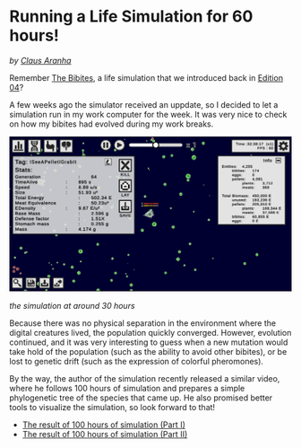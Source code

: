 # Running a Life Simulation for 60 hours!
*by [Claus Aranha](https://scholar.social/@caranha)*

Remember [The Bibites](https://leocaussan.itch.io/the-bibites), a life simulation that we introduced back in [Edition 04](https://alife-newsletter.github.io/Newsletter/edition_004.html#alife-project-the-bibites)?

A few weeks ago the simulator received an uppdate, so I decided to let a simulation run in my work computer for the week. It was very nice to check on how my bibites had evolved during my work breaks.

![30 hours of bibites](images/30h_bibites.jpg)

*the simulation at around 30 hours*

Because there was no physical separation in the environment where the digital creatures lived, the population quickly converged. However, evolution continued, and it was very interesting to guess when a new mutation would take hold of the population (such as the ability to avoid other bibites), or be lost to genetic drift (such as the expression of colorful pheromones).

By the way, the author of the simulation recently released a similar video, where he follows 100 hours of simulation and prepares a simple phylogenetic tree of the species that came up. He also promised better tools to visualize the simulation, so look forward to that!

- [The result of 100 hours of simulation (Part I)](https://youtu.be/sEPh6bAQVP0)
- [The result of 100 hours of simulation (Part II)](https://youtu.be/xBQ3knSi0Uo)

